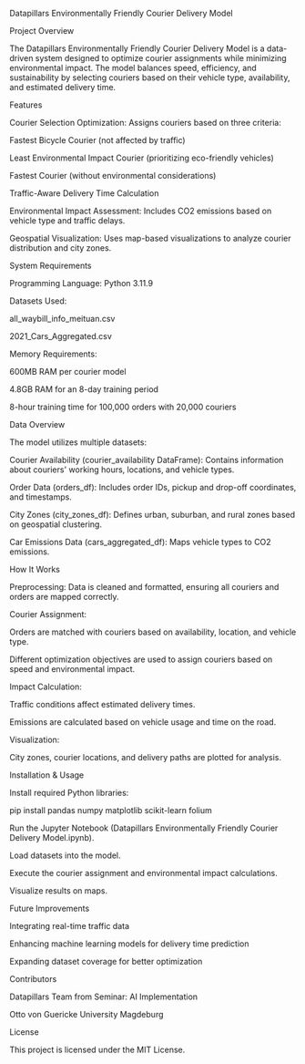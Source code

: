 Datapillars Environmentally Friendly Courier Delivery Model

Project Overview

The Datapillars Environmentally Friendly Courier Delivery Model is a data-driven system designed to optimize courier assignments while minimizing environmental impact. The model balances speed, efficiency, and sustainability by selecting couriers based on their vehicle type, availability, and estimated delivery time.

Features

Courier Selection Optimization: Assigns couriers based on three criteria:

Fastest Bicycle Courier (not affected by traffic)

Least Environmental Impact Courier (prioritizing eco-friendly vehicles)

Fastest Courier (without environmental considerations)

Traffic-Aware Delivery Time Calculation

Environmental Impact Assessment: Includes CO2 emissions based on vehicle type and traffic delays.

Geospatial Visualization: Uses map-based visualizations to analyze courier distribution and city zones.

System Requirements

Programming Language: Python 3.11.9

Datasets Used:

all_waybill_info_meituan.csv

2021_Cars_Aggregated.csv

Memory Requirements:

600MB RAM per courier model

4.8GB RAM for an 8-day training period

8-hour training time for 100,000 orders with 20,000 couriers

Data Overview

The model utilizes multiple datasets:

Courier Availability (courier_availability DataFrame): Contains information about couriers' working hours, locations, and vehicle types.

Order Data (orders_df): Includes order IDs, pickup and drop-off coordinates, and timestamps.

City Zones (city_zones_df): Defines urban, suburban, and rural zones based on geospatial clustering.

Car Emissions Data (cars_aggregated_df): Maps vehicle types to CO2 emissions.

How It Works

Preprocessing: Data is cleaned and formatted, ensuring all couriers and orders are mapped correctly.

Courier Assignment:

Orders are matched with couriers based on availability, location, and vehicle type.

Different optimization objectives are used to assign couriers based on speed and environmental impact.

Impact Calculation:

Traffic conditions affect estimated delivery times.

Emissions are calculated based on vehicle usage and time on the road.

Visualization:

City zones, courier locations, and delivery paths are plotted for analysis.

Installation & Usage

Install required Python libraries:

pip install pandas numpy matplotlib scikit-learn folium

Run the Jupyter Notebook (Datapillars Environmentally Friendly Courier Delivery Model.ipynb).

Load datasets into the model.

Execute the courier assignment and environmental impact calculations.

Visualize results on maps.

Future Improvements

Integrating real-time traffic data

Enhancing machine learning models for delivery time prediction

Expanding dataset coverage for better optimization

Contributors

Datapillars Team from Seminar: AI Implementation

Otto von Guericke University Magdeburg

License

This project is licensed under the MIT License.
